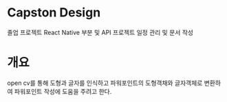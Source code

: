 # Capston Design

졸업 프로젝트 
React Native 부분 및 API 
프로젝트 일정 관리 및 문서 작성

# 개요

open cv를 통해 도형과 글자를 인식하고 파워포인트의 도형객채와 글자객체로 변환하여 파워포인트 작성에 도움을 주려고 한다.
